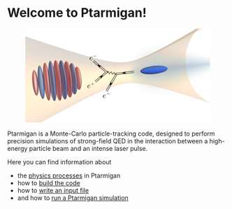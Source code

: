 # Welcome to Ptarmigan!

<p align="center">
  <img src="img/collision.png" alt="A laser pulse (left) collides with a beam of electrons (right), lauching an electromagnetic shower">
</p>

Ptarmigan is a Monte-Carlo particle-tracking code, designed to perform precision simulations of strong-field QED in the interaction between a high-energy particle beam and an intense laser pulse.

Here you can find information about

* the [physics processes](physics.md) in Ptarmigan
* how to [build the code](build.md)
* how to [write an input file](input_guide/README.md)
* and how to [run a Ptarmigan simulation](run.md)
